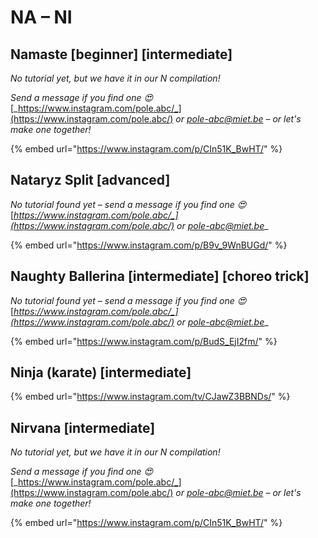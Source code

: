 # NA – NI

## Namaste \[beginner] \[intermediate]

_No tutorial yet, but we have it in our N compilation!_

_Send a message if you find one 😍_ [_https://www.instagram.com/pole.abc/_](https://www.instagram.com/pole.abc/) _or_ [_pole-abc@miet.be_](mailto:pole-abc@miet.be) _– or let's make one together!_

{% embed url="https://www.instagram.com/p/CIn51K_BwHT/" %}

## Nataryz Split \[advanced]

_No tutorial found yet – send a message if you find one 😍_ [_https://www.instagram.com/pole.abc/_](https://www.instagram.com/pole.abc/) _or_ [_pole-abc@miet.be_](mailto:pole-abc@miet.be)__

{% embed url="https://www.instagram.com/p/B9v_9WnBUGd/" %}

## Naughty Ballerina \[intermediate] \[choreo trick]

_No tutorial found yet – send a message if you find one 😍_ [_https://www.instagram.com/pole.abc/_](https://www.instagram.com/pole.abc/) _or_ [_pole-abc@miet.be_](mailto:pole-abc@miet.be)__

{% embed url="https://www.instagram.com/p/BudS_EjI2fm/" %}

## Ninja (karate) \[intermediate]

{% embed url="https://www.instagram.com/tv/CJawZ3BBNDs/" %}

## Nirvana \[intermediate]

_No tutorial yet, but we have it in our N compilation!_

_Send a message if you find one 😍_ [_https://www.instagram.com/pole.abc/_](https://www.instagram.com/pole.abc/) _or_ [_pole-abc@miet.be_](mailto:pole-abc@miet.be) _– or let's make one together!_

{% embed url="https://www.instagram.com/p/CIn51K_BwHT/" %}

